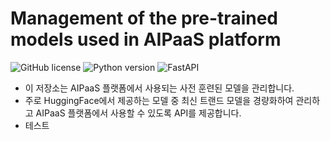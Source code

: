 # Management of the pre-trained models used in AIPaaS platform
![GitHub license](https://img.shields.io/badge/license-Apache%202.0-blue.svg)
![Python version](https://img.shields.io/badge/python-3.10%2B-blue.svg)
![FastAPI](https://img.shields.io/badge/FastAPI-0.112.1%2B-green.svg)
- 이 저장소는 AIPaaS 플랫폼에서 사용되는 사전 훈련된 모델을 관리합니다.
- 주로 HuggingFace에서 제공하는 모델 중 최신 트랜드 모델을 경량화하여 관리하고 AIPaaS 플랫폼에서 사용할 수 있도록 API를 제공합니다.
- 테스트 